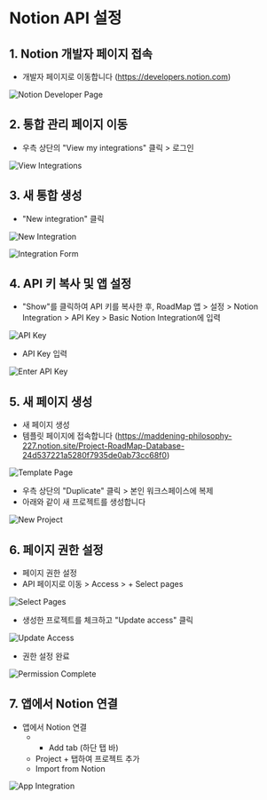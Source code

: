 # Notion API 설정

## 1. Notion 개발자 페이지 접속
- 개발자 페이지로 이동합니다 (https://developers.notion.com)

![Notion Developer Page](images/notion_img_01.png)

## 2. 통합 관리 페이지 이동
- 우측 상단의 "View my integrations" 클릭 > 로그인

![View Integrations](images/notion_img_02.png)

## 3. 새 통합 생성
- "New integration" 클릭

![New Integration](images/notion_img_03.png)

![Integration Form](images/notion_img_04.png)

## 4. API 키 복사 및 앱 설정
- "Show"를 클릭하여 API 키를 복사한 후, RoadMap 앱 > 설정 > Notion Integration > API Key > Basic Notion Integration에 입력

![API Key](images/notion_img_05.png)

- API Key 입력

![Enter API Key](images/notion_img_06.png)

## 5. 새 페이지 생성
- 새 페이지 생성
- 템플릿 페이지에 접속합니다 (https://maddening-philosophy-227.notion.site/Project-RoadMap-Database-24d537221a5280f7935de0ab73cc68f0)

![Template Page](images/notion_img_07.png)

- 우측 상단의 "Duplicate" 클릭 > 본인 워크스페이스에 복제
- 아래와 같이 새 프로젝트를 생성합니다

![New Project](images/notion_img_08.png)

## 6. 페이지 권한 설정
- 페이지 권한 설정
- API 페이지로 이동 > Access > + Select pages

![Select Pages](images/notion_img_09.png)

- 생성한 프로젝트를 체크하고 "Update access" 클릭

![Update Access](images/notion_img_10.png)

- 권한 설정 완료

![Permission Complete](images/notion_img_11.png)

## 7. 앱에서 Notion 연결
- 앱에서 Notion 연결
  - + Add tab (하단 탭 바)
  - Project + 탭하여 프로젝트 추가
  - Import from Notion

![App Integration](images/notion_img_12.png)
